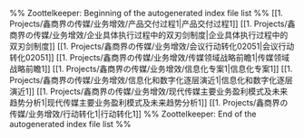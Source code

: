 %% Zoottelkeeper: Beginning of the autogenerated index file list  %%
 [[1. Projects/鑫商界の传媒/业务增效/产品交付过程1|产品交付过程1]]
 [[1. Projects/鑫商界の传媒/业务增效/企业具体执行过程中的双刃剑制度|企业具体执行过程中的双刃剑制度]]
 [[1. Projects/鑫商界の传媒/业务增效/会议行动转化02051|会议行动转化02051]]
 [[1. Projects/鑫商界の传媒/业务增效/传媒领域战略前瞻1|传媒领域战略前瞻1]]
 [[1. Projects/鑫商界の传媒/业务增效/信息化专案1|信息化专案1]]
 [[1. Projects/鑫商界の传媒/业务增效/信息化和数字化逐层演近1|信息化和数字化逐层演近1]]
 [[1. Projects/鑫商界の传媒/业务增效/现代传媒主要业务盈利模式及未来趋势分析1|现代传媒主要业务盈利模式及未来趋势分析1]]
 [[1. Projects/鑫商界の传媒/业务增效/行动转化1|行动转化1]]
%% Zoottelkeeper: End of the autogenerated index file list  %%
